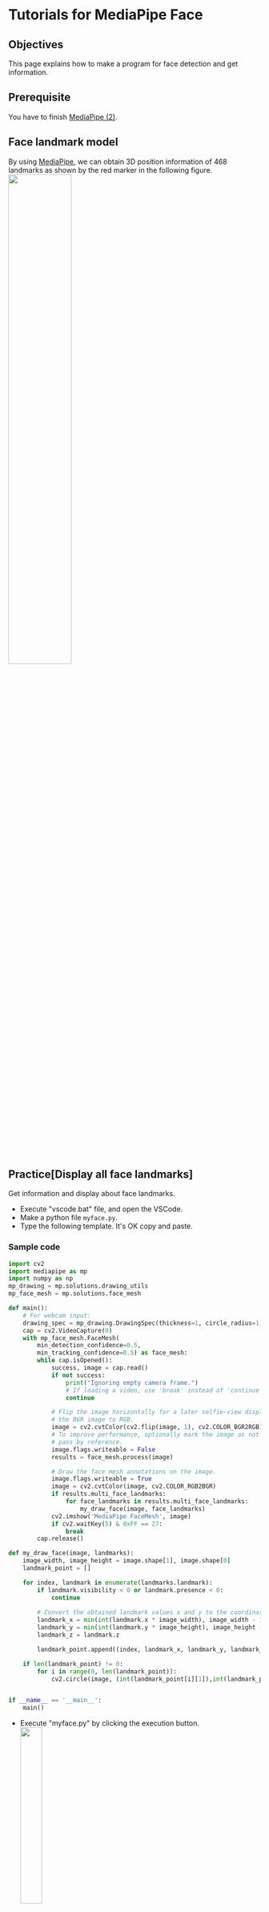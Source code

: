 # Tutorials for MediaPipe Face

## Objectives
This page explains how to make a program for face detection and get information.

## Prerequisite
You have to finish [MediaPipe (2)](../mediapipe/pose.md).

## Face landmark model
By using [MediaPipe](https://google.github.io/mediapipe/), we can obtain 3D position information of 468 landmarks as shown by the red marker in the following figure.<br>
<image src="../image/face_landmark1.png" width="50%" height="50%"><br>

## Practice[Display all face landmarks]
  Get information and display about face landmarks.
  - Execute "vscode.bat" file, and open the VSCode.
  - Make a python file `myface.py`. 
  - Type the following template. It's OK copy and paste.

### Sample code
```python
import cv2
import mediapipe as mp
import numpy as np
mp_drawing = mp.solutions.drawing_utils
mp_face_mesh = mp.solutions.face_mesh

def main():
    # For webcam input:
    drawing_spec = mp_drawing.DrawingSpec(thickness=1, circle_radius=1)
    cap = cv2.VideoCapture(0)
    with mp_face_mesh.FaceMesh(
        min_detection_confidence=0.5,
        min_tracking_confidence=0.5) as face_mesh:
        while cap.isOpened():
            success, image = cap.read()
            if not success:
                print("Ignoring empty camera frame.")
                # If loading a video, use 'break' instead of 'continue'.
                continue

            # Flip the image horizontally for a later selfie-view display, and convert
            # the BGR image to RGB.
            image = cv2.cvtColor(cv2.flip(image, 1), cv2.COLOR_BGR2RGB)
            # To improve performance, optionally mark the image as not writeable to
            # pass by reference.
            image.flags.writeable = False
            results = face_mesh.process(image)

            # Draw the face mesh annotations on the image.
            image.flags.writeable = True
            image = cv2.cvtColor(image, cv2.COLOR_RGB2BGR)
            if results.multi_face_landmarks:
                for face_landmarks in results.multi_face_landmarks:
                    my_draw_face(image, face_landmarks)
            cv2.imshow('MediaPipe FaceMesh', image)
            if cv2.waitKey(5) & 0xFF == 27:
                break
        cap.release()

def my_draw_face(image, landmarks):
    image_width, image_height = image.shape[1], image.shape[0]
    landmark_point = []

    for index, landmark in enumerate(landmarks.landmark):
        if landmark.visibility < 0 or landmark.presence < 0:
            continue
        
        # Convert the obtained landmark values x and y to the coordinates on the image
        landmark_x = min(int(landmark.x * image_width), image_width - 1)
        landmark_y = min(int(landmark.y * image_height), image_height - 1)
        landmark_z = landmark.z

        landmark_point.append((index, landmark_x, landmark_y, landmark_z))

    if len(landmark_point) != 0:
        for i in range(0, len(landmark_point)):
            cv2.circle(image, (int(landmark_point[i][1]),int(landmark_point[i][2])), 1, (0, 255, 0), 1)


if __name__ == '__main__':
    main()
```
  - Execute "myface.py" by clicking the execution button.<br>
  <image src="../image/face.png" width="30%" height="30%"><br>
  - If you want to stop this program, press "Esc" key while the preview window is active.

## Exercise[Face1]
 - Calculate the center of gravity of all face landmarks, and draw green circle.<br>
    <image src="../image/q1_face.png" width="30%" height="30%"><br>

### ![#f03c15](https://via.placeholder.com/15/f03c15/000000?text=+)Checkpoint
It's OK, you can finish the Exercise[Face1].

## Exercise[Face2]
 - Display "left" or "right" according to the orientation of the face.<br>
    <image src="../image/q2_face.png" width="30%" height="30%"><br>

### ![#f03c15](https://via.placeholder.com/15/f03c15/000000?text=+)Checkpoint
It's OK, you can finish the Exercise[Face2].
      
## Challenge[Face1]
 - Display "smile" when laughing. 
 - The position of facial parts is the basic information for classifying facial expressions.
 - Think so that you can judge correctly even if you tilt your face
途中
